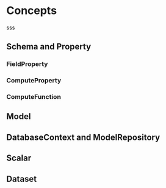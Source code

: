 # Concepts
sss

## Schema and Property

### FieldProperty

### ComputeProperty

### ComputeFunction

## Model 

## DatabaseContext and ModelRepository

## Scalar 

## Dataset